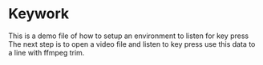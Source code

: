 # Keywork
This is a demo file of how to setup an environment to listen for key press
The next step is to open a video file and listen to key press
use this data to a line with ffmpeg trim.  

